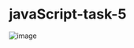 # javaScript-task-5

![image](https://github.com/amanraza202/javaScript-task-5/assets/80668893/e9f71335-0619-48ee-aacf-17dab15bffa1)
